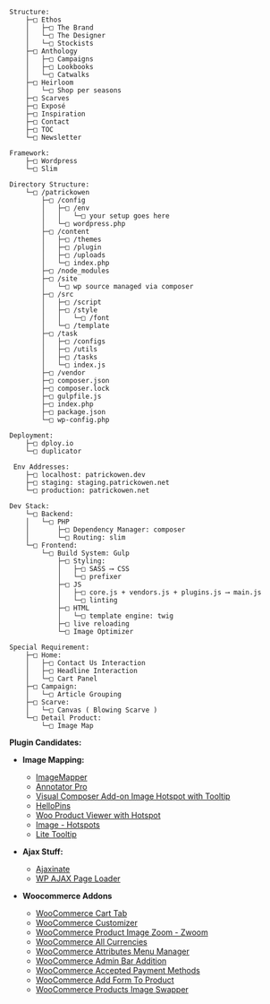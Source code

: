     Structure:
        ├─□ Ethos
        │   ├─□ The Brand
        │   └─□ The Designer
        │   └─□ Stockists
        ├─□ Anthology
        │   ├─□ Campaigns
        │   ├─□ Lookbooks
        │   └─□ Catwalks
        ├─□ Heirloom
        │   └─□ Shop per seasons
        ├─□ Scarves
        ├─□ Exposé
        ├─□ Inspiration
        ├─□ Contact
        ├─□ TOC
        └─□ Newsletter

    Framework:
        ├─□ Wordpress
        └─□ Slim

    Directory Structure:
        └─□ /patrickowen
            ├─□ /config
            │   ├─□ /env
            │   │   └─□ your setup goes here
            │   └─□ wordpress.php
            ├─□ /content
            │   ├─□ /themes
            │   ├─□ /plugin 
            │   ├─□ /uploads 
            │   └─□ index.php
            ├─□ /node_modules
            ├─□ /site
            │   └─□ wp source managed via composer
            ├─□ /src
            │   ├─□ /script
            │   ├─□ /style
            │   │   └─□ /font
            │   └─□ /template
            ├─□ /task
            │   ├─□ /configs
            │   ├─□ /utils
            │   ├─□ /tasks
            │   └─□ index.js
            ├─□ /vendor
            ├─□ composer.json
            ├─□ composer.lock
            ├─□ gulpfile.js
            ├─□ index.php
            ├─□ package.json
            └─□ wp-config.php

    Deployment:
        ├─□ dploy.io
        └─□ duplicator

     Env Addresses:
        ├─□ localhost: patrickowen.dev
        ├─□ staging: staging.patrickowen.net
        └─□ production: patrickowen.net

    Dev Stack:
        └─□ Backend:
        │   └─□ PHP
        │       ├─□ Dependency Manager: composer
        │       └─□ Routing: slim
        └─□ Frontend:
            └─□ Build System: Gulp
                ├─□ Styling:
                │   ├─□ SASS ⟶ CSS
                │   └─□ prefixer
                ├─□ JS
                │   ├─□ core.js + vendors.js + plugins.js ⟶ main.js
                │   └─□ linting
                ├─□ HTML
                │   └─□ template engine: twig
                ├─□ live reloading
                └─□ Image Optimizer

    Special Requirement:
        ├─□ Home:
        │   ├─□ Contact Us Interaction
        │   ├─□ Headline Interaction
        │   └─□ Cart Panel
        ├─□ Campaign:
        │   └─□ Article Grouping
        ├─□ Scarve:
        │   └─□ Canvas ( Blowing Scarve )
        └─□ Detail Product:
            └─□ Image Map

__Plugin Candidates:__

*   __Image Mapping:__
    *   [ImageMapper](https://wordpress.org/plugins/imagemapper)
    *   [Annotator Pro](http://codecanyon.net/item/annotator-pro-image-tooltips-zooming/9788132)
    *   [Visual Composer Add-on Image Hotspot with Tooltip](http://codecanyon.net/item/annotator-pro-image-tooltips-zooming/9788132)
    *   [HelloPins](http://codecanyon.net/item/hellopins/9563456)
    *   [Woo Product Viewer with Hotspot](http://codecanyon.net/item/woo-product-viewer-with-hotspot/8204639)
    *   [Image - Hotspots](http://tekanewascripts.info/composer/image-hotspots/)
    *   [Lite Tooltip](http://codecanyon.net/item/lite-tooltip-responsive-wordpress-plugin/4165378)

*   __Ajax Stuff:__
    *   [Ajaxinate](https://github.com/synapticism/ajaxinate)
    *   [WP AJAX Page Loader](https://github.com/synapticism/wp-ajax-page-loader)

*   __Woocommerce Addons__
    *   [WooCommerce Cart Tab](https://wordpress.org/plugins/woocommerce-all-currencies)
    *   [WooCommerce Customizer](https://wordpress.org/plugins/woocommerce-customizer/)
    *   [WooCommerce Product Image Zoom - Zwoom](https://wordpress.org/plugins/zwoom-woocommerce-product-image-zoom-extension-by-wisdmlabs)
    *   [WooCommerce All Currencies](https://wordpress.org/plugins/woocommerce-cart-tab)
    *   [WooCommerce Attributes Menu Manager](https://wordpress.org/plugins/woocommerce-attributes-menu-manager)
    *   [WooCommerce Admin Bar Addition](https://wordpress.org/plugins/woocommerce-admin-bar-addition)
    *   [WooCommerce Accepted Payment Methods](https://wordpress.org/plugins/woocommerce-accepted-payment-methods)
    *   [WooCommerce Add Form To Product](https://wordpress.org/support/view/plugin-reviews/woocommerce-add-form-to-product)
    *   [WooCommerce Products Image Swapper](http://codecanyon.net/item/woocommerce-products-image-swapper/6500661)